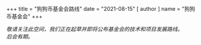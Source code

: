 +++
title = "狗狗币基金会路线"
date = "2021-08-15"
[ author ]
  name = "狗狗币基金会"
+++

 _敬请关注此空间，我们正在起草并即将公布基金会的技术和项目发展路线。_</br>
 _后会有期。_
